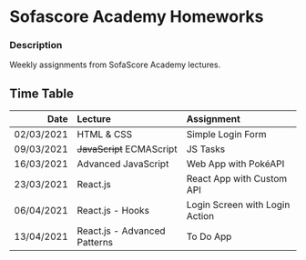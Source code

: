 # Sofascore Academy Homeworks

### Description

Weekly assignments from SofaScore Academy lectures.

## Time Table

|       Date | Lecture                      | Assignment                     |
| ---------: | :--------------------------- | :----------------------------- |
| 02/03/2021 | HTML & CSS                   | Simple Login Form              |
| 09/03/2021 | ~~JavaScript~~ ECMAScript    | JS Tasks                       |
| 16/03/2021 | Advanced JavaScript          | Web App with PokéAPI           |
| 23/03/2021 | React.js                     | React App with Custom API      |
| 06/04/2021 | React.js - Hooks             | Login Screen with Login Action |
| 13/04/2021 | React.js - Advanced Patterns | To Do App                      |

